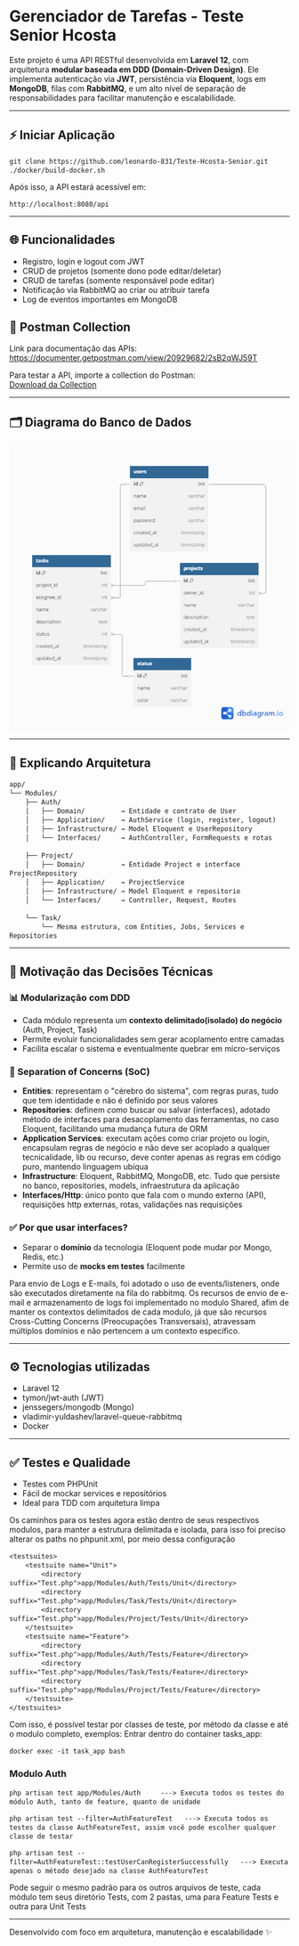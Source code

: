 # Gerenciador de Tarefas - Teste Senior Hcosta

Este projeto é uma API RESTful desenvolvida em **Laravel 12**, com arquitetura **modular baseada em DDD (Domain-Driven Design)**. Ele implementa autenticação via **JWT**, persistência via **Eloquent**, logs em **MongoDB**, filas com **RabbitMQ**, e um alto nível de separação de responsabilidades para facilitar manutenção e escalabilidade.

---

## ⚡ Iniciar Aplicação



```Rodar no terminal
git clone https://github.com/leonardo-831/Teste-Hcosta-Senior.git
./docker/build-docker.sh
```

Após isso, a API estará acessível em:
```
http://localhost:8080/api
```

---

## 🌐 Funcionalidades

- Registro, login e logout com JWT
- CRUD de projetos (somente dono pode editar/deletar)
- CRUD de tarefas (somente responsável pode editar)
- Notificação via RabbitMQ ao criar ou atribuir tarefa
- Log de eventos importantes em MongoDB

## 📌 Postman Collection  
Link para documentação das APIs: https://documenter.getpostman.com/view/20929682/2sB2qWJ59T

Para testar a API, importe a collection do Postman:  
[Download da Collection](/documentation/Teste-Hcosta.postman_collection.json) 

---

## 🗂️ Diagrama do Banco de Dados

![Diagrama ER](documentation/database-diagram.png)

---

## 📂 Explicando Arquitetura

```
app/
└── Modules/
    ├── Auth/
    │   ├── Domain/         → Entidade e contrato de User
    │   ├── Application/    → AuthService (login, register, logout)
    │   ├── Infrastructure/ → Model Eloquent e UserRepository
    │   └── Interfaces/     → AuthController, FormRequests e rotas
    
    ├── Project/
    │   ├── Domain/         → Entidade Project e interface ProjectRepository
    │   ├── Application/    → ProjectService
    │   ├── Infrastructure/ → Model Eloquent e repositorio
    │   └── Interfaces/     → Controller, Request, Routes

    └── Task/
        └── Mesma estrutura, com Entities, Jobs, Services e Repositories
```

---

## 🧠 Motivação das Decisões Técnicas

### 📊 Modularização com DDD
- Cada módulo representa um **contexto delimitado(isolado) do negócio** (Auth, Project, Task)
- Permite evoluir funcionalidades sem gerar acoplamento entre camadas
- Facilita escalar o sistema e eventualmente quebrar em micro-serviços

### 📖 Separation of Concerns (SoC)
- **Entities**: representam o "cérebro do sistema", com regras puras, tudo que tem identidade e não é definido por seus valores
- **Repositories**: definem *como* buscar ou salvar (interfaces), adotado método de interfaces para desacoplamento das ferramentas, no caso Eloquent, facilitando uma mudança futura de ORM
- **Application Services**: executam ações como criar projeto ou login, encapsulam regras de negócio e não deve ser acoplado a qualquer tecnicalidade, lib ou recurso, deve conter apenas as regras em código puro, mantendo linguagem ubíqua
- **Infrastructure**: Eloquent, RabbitMQ, MongoDB, etc. Tudo que persiste no banco, repositories, models, infraestrutura da aplicação
- **Interfaces/Http**: único ponto que fala com o mundo externo (API), requisições http externas, rotas, validações nas requisições

### ✅ Por que usar interfaces?
- Separar o **domínio** da tecnologia (Eloquent pode mudar por Mongo, Redis, etc.)
- Permite uso de **mocks em testes** facilmente

Para envio de Logs e E-mails, foi adotado o uso de events/listeners, onde são executados diretamente na fila do rabbitmq. Os recursos de envio de e-mail e armazenamento de logs foi implementado no modulo Shared, afim de manter os contextos delimitados de cada modulo, já que são recursos Cross-Cutting Concerns (Preocupações Transversais),
atravessam múltiplos domínios e não pertencem a um contexto específico.

---

## ⚙ Tecnologias utilizadas
- Laravel 12
- tymon/jwt-auth (JWT)
- jenssegers/mongodb (Mongo)
- vladimir-yuldashev/laravel-queue-rabbitmq
- Docker

---

## ✅ Testes e Qualidade
- Testes com PHPUnit
- Fácil de mockar services e repositórios
- Ideal para TDD com arquitetura limpa

Os caminhos para os testes agora estão dentro de seus respectivos modulos, para manter a estrutura delimitada e isolada, para isso foi preciso
alterar os paths no phpunit.xml, por meio dessa configuração
```
<testsuites>
    <testsuite name="Unit">
        <directory suffix="Test.php">app/Modules/Auth/Tests/Unit</directory>
        <directory suffix="Test.php">app/Modules/Task/Tests/Unit</directory>
        <directory suffix="Test.php">app/Modules/Project/Tests/Unit</directory>
    </testsuite>
    <testsuite name="Feature">
        <directory suffix="Test.php">app/Modules/Auth/Tests/Feature</directory>
        <directory suffix="Test.php">app/Modules/Task/Tests/Feature</directory>
        <directory suffix="Test.php">app/Modules/Project/Tests/Feature</directory>
    </testsuite>
</testsuites>
```
Com isso, é possível testar por classes de teste, por método da classe e até o modulo completo, exemplos:
Entrar dentro do container tasks_app:
```
docker exec -it task_app bash
```

### Modulo Auth
```
php artisan test app/Modules/Auth     ---> Executa todos os testes do módulo Auth, tanto de feature, quanto de unidade
```
```
php artisan test --filter=AuthFeatureTest   ---> Executa todos os testes da classe AuthFeatureTest, assim você pode escolher qualquer classe de testar
```
```
php artisan test --filter=AuthFeatureTest::testUserCanRegisterSuccessfully   ---> Executa apenas o método desejado na classe AuthFeatureTest
```
Pode seguir o mesmo padrão para os outros arquivos de teste, cada módulo tem seus diretório Tests, com 2 pastas, uma para Feature Tests e outra para Unit Tests

---

Desenvolvido com foco em arquitetura, manutenção e escalabilidade ✨
